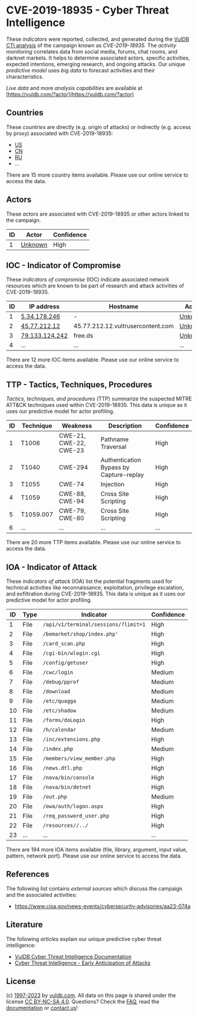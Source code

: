 # CVE-2019-18935 - Cyber Threat Intelligence

These _indicators_ were reported, collected, and generated during the [VulDB CTI analysis](https://vuldb.com/?kb.cti) of the campaign known as _CVE-2019-18935_. The _activity monitoring_ correlates data from social media, forums, chat rooms, and darknet markets. It helps to determine associated actors, specific activities, expected intentions, emerging research, and ongoing attacks. Our unique _predictive model_ uses _big data_ to forecast activities and their characteristics.

_Live data_ and more _analysis capabilities_ are available at [https://vuldb.com/?actor](https://vuldb.com/?actor)

## Countries

These _countries_ are directly (e.g. origin of attacks) or indirectly (e.g. access by proxy) associated with CVE-2019-18935:

* [US](https://vuldb.com/?country.us)
* [CN](https://vuldb.com/?country.cn)
* [RU](https://vuldb.com/?country.ru)
* ...

There are 15 more country items available. Please use our online service to access the data.

## Actors

These _actors_ are associated with CVE-2019-18935 or other actors linked to the campaign.

ID | Actor | Confidence
-- | ----- | ----------
1 | [Unknown](https://vuldb.com/?actor.unknown) | High

## IOC - Indicator of Compromise

These _indicators of compromise_ (IOC) indicate associated network resources which are known to be part of research and attack activities of CVE-2019-18935.

ID | IP address | Hostname | Actor | Confidence
-- | ---------- | -------- | ----- | ----------
1 | [5.34.178.246](https://vuldb.com/?ip.5.34.178.246) | - | [Unknown](https://vuldb.com/?actor.unknown) | High
2 | [45.77.212.12](https://vuldb.com/?ip.45.77.212.12) | 45.77.212.12.vultrusercontent.com | [Unknown](https://vuldb.com/?actor.unknown) | High
3 | [79.133.124.242](https://vuldb.com/?ip.79.133.124.242) | free.ds | [Unknown](https://vuldb.com/?actor.unknown) | High
4 | ... | ... | ... | ...

There are 12 more IOC items available. Please use our online service to access the data.

## TTP - Tactics, Techniques, Procedures

_Tactics, techniques, and procedures_ (TTP) summarize the suspected MITRE ATT&CK techniques used within CVE-2019-18935. This data is unique as it uses our predictive model for actor profiling.

ID | Technique | Weakness | Description | Confidence
-- | --------- | -------- | ----------- | ----------
1 | T1006 | CWE-21, CWE-22, CWE-23 | Pathname Traversal | High
2 | T1040 | CWE-294 | Authentication Bypass by Capture-replay | High
3 | T1055 | CWE-74 | Injection | High
4 | T1059 | CWE-88, CWE-94 | Cross Site Scripting | High
5 | T1059.007 | CWE-79, CWE-80 | Cross Site Scripting | High
6 | ... | ... | ... | ...

There are 20 more TTP items available. Please use our online service to access the data.

## IOA - Indicator of Attack

These _indicators of attack_ (IOA) list the potential fragments used for technical activities like reconnaissance, exploitation, privilege escalation, and exfiltration during CVE-2019-18935. This data is unique as it uses our predictive model for actor profiling.

ID | Type | Indicator | Confidence
-- | ---- | --------- | ----------
1 | File | `/api/v1/terminal/sessions/?limit=1` | High
2 | File | `/bemarket/shop/index.php'` | High
3 | File | `/card_scan.php` | High
4 | File | `/cgi-bin/wlogin.cgi` | High
5 | File | `/config/getuser` | High
6 | File | `/cwc/login` | Medium
7 | File | `/debug/pprof` | Medium
8 | File | `/download` | Medium
9 | File | `/etc/quagga` | Medium
10 | File | `/etc/shadow` | Medium
11 | File | `/forms/doLogin` | High
12 | File | `/h/calendar` | Medium
13 | File | `/inc/extensions.php` | High
14 | File | `/index.php` | Medium
15 | File | `/members/view_member.php` | High
16 | File | `/news.dtl.php` | High
17 | File | `/nova/bin/console` | High
18 | File | `/nova/bin/detnet` | High
19 | File | `/out.php` | Medium
20 | File | `/owa/auth/logon.aspx` | High
21 | File | `/req_password_user.php` | High
22 | File | `/resources//../` | High
23 | ... | ... | ...

There are 194 more IOA items available (file, library, argument, input value, pattern, network port). Please use our online service to access the data.

## References

The following list contains _external sources_ which discuss the campaign and the associated activities:

* https://www.cisa.gov/news-events/cybersecurity-advisories/aa23-074a

## Literature

The following _articles_ explain our unique predictive cyber threat intelligence:

* [VulDB Cyber Threat Intelligence Documentation](https://vuldb.com/?kb.cti)
* [Cyber Threat Intelligence - Early Anticipation of Attacks](https://www.scip.ch/en/?labs.20201022)

## License

(c) [1997-2023](https://vuldb.com/?kb.changelog) by [vuldb.com](https://vuldb.com/?kb.about). All data on this page is shared under the license [CC BY-NC-SA 4.0](https://creativecommons.org/licenses/by-nc-sa/4.0/). Questions? Check the [FAQ](https://vuldb.com/?kb.faq), read the [documentation](https://vuldb.com/?kb) or [contact us](https://vuldb.com/?contact)!

